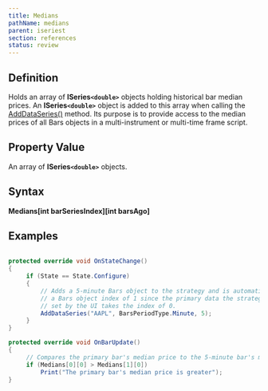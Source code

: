 ```yaml
---
title: Medians
pathName: medians
parent: iseriest
section: references
status: review
---
```


## Definition

Holds an array of **ISeries`<double>`** objects holding historical bar median prices. An **ISeries`<double>`** object is added to this array when calling the [AddDataSeries()](adddataseries) method. Its purpose is to provide access to the median prices of all Bars objects in a multi-instrument or multi-time frame script.

## Property Value

An array of **ISeries`<double>`** objects.

## Syntax

**Medians[int barSeriesIndex][int barsAgo]**

## Examples

```csharp

protected override void OnStateChange()
{
     if (State == State.Configure)
     {
         // Adds a 5-minute Bars object to the strategy and is automatically assigned
         // a Bars object index of 1 since the primary data the strategy is run against
         // set by the UI takes the index of 0.
         AddDataSeries("AAPL", BarsPeriodType.Minute, 5);
     }
}

protected override void OnBarUpdate()
{
     // Compares the primary bar's median price to the 5-minute bar's median price
     if (Medians[0][0] > Medians[1][0])
         Print("The primary bar's median price is greater");
}

```
